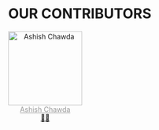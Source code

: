 # OUR CONTRIBUTORS

<!--
Only change <TEXT> to desired value
TEMPLATE:-

<div style="display:flex;flex-direction:column;justify-content:center;align-items:center;" align="center">

<img src="<YOUR IMAGE LINK>" alt="<YOUR NAME>" title="<YOUR NAME>" style="width:100px;height:auto;" />

<a href="https://github.com/<YOUR GITHUB USERNAME>/" title="<GITHUB USERNAME>" style="color:#999;">
<YOUR NAME>
</a>

<a href="https://github.com/we-developers-community/community-website/commits?author=<YOUR GITHUB USERNAME>" title="code">
👨‍💻
</a>

</div>

 -->


<div style="display:flex;flex-wrap:wrap;justify-content:space-between;">

<div style="display:flex;flex-direction:column;justify-content:center;align-items:center;" align="center">

<img src="https://avatars2.githubusercontent.com/u/56932286?s=460&u=e5ebf2810947320a17331c5b9c016411d71f85cc&v=4" alt="Ashish Chawda" title="Ashish Chawda" style="width:150px;height:auto;" />

<a href="https://github.com/pixan198/" title="pixan198" style="color:#999;">
Ashish Chawda
</a>

<a href="https://github.com/we-developers-community/community-website/commits?author=pixan198" title="code">
👨‍💻
</a>

</div>

</div>
